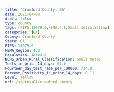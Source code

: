 ```yaml
---
title: "Crawford County, GA"
date: 2021-04-08
draft: false
type: county
tags: [FIPS:13079.0,FEMA:4.0,Small metro,Yellow]
categories: [GA]
County: Crawford County
State: GA
FIPS: 13079.0
FEMA_Region: 4.0
Population: 12404.0
NCHS_Urban_Rural_Classification: Small metro
Tests_in_prior_14_days: 91.0
Fourteen_day_test_rate_per_100000: 734.0
Percent_Positivity_in_prior_14_days: 0.11
Level: Yellow
url: /states/GA/crawford-county
---
```



